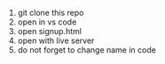 1. git clone this repo   
2. open in vs code
3. open signup.html
4. open with live server
5. do not forget to change name in code 
